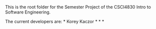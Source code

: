 This is the root folder for the Semester Project of the CSCI4830 Intro to Software Engineering.

The current developers are:
    * Korey Kaczor
    *
    *
    *
